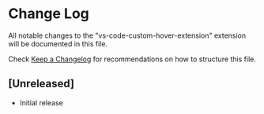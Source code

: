 # Change Log

All notable changes to the "vs-code-custom-hover-extension" extension will be documented in this file.

Check [Keep a Changelog](http://keepachangelog.com/) for recommendations on how to structure this file.

## [Unreleased]

- Initial release